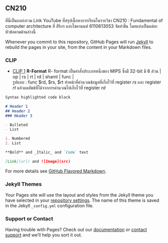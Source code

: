 ## CN210

ที่นี่เป็นแหล่งรวม Link YouTube ที่สรุปเนื้อหาการเรียนในรายวิชา CN210 : Fundamental of computer architecture ที่ สิริกร แสงโชคานนท์ 6110613053 จัดทำขึ้น โดยแบ่งเป็นแต่ละหัวข้อตามด้านล่างนี้

Whenever you commit to this repository, GitHub Pages will run [Jekyll](https://jekyllrb.com/) to rebuild the pages in your site, from the content in your Markdown files.

### CLIP

* [CLIP 1](https://youtu.be/4FirKjjTNqQ) **R-Format**
R- format เป็นคำสั่งประเภทหนึ่งของ MIPS ซึ่งมี 32-bit มี 6 ส่วน
   | op | rs | rt | rd | shamt | func |    
   รูปแบบ : func $rd, $rs, $rt
ทำหน้าที่คำนวณข้อมูลที่เก็บไว้ที่ register *rs* และ register *rt* แล้วผลลัพธ์ที่ได้จากการคำนวณไปเก็บไว้ที่ register *rd* 

```markdown
Syntax highlighted code block

# Header 1
## Header 2
### Header 3

- Bulleted
- List

1. Numbered
2. List

**Bold** and _Italic_ and `Code` text

[Link](url) and ![Image](src)
```

For more details see [GitHub Flavored Markdown](https://guides.github.com/features/mastering-markdown/).

### Jekyll Themes

Your Pages site will use the layout and styles from the Jekyll theme you have selected in your [repository settings](https://github.com/SirikornBeauty/CN210-CLIP/settings). The name of this theme is saved in the Jekyll `_config.yml` configuration file.

### Support or Contact

Having trouble with Pages? Check out our [documentation](https://help.github.com/categories/github-pages-basics/) or [contact support](https://github.com/contact) and we’ll help you sort it out.
